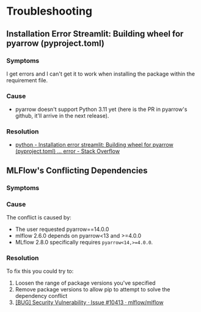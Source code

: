 # Troubleshooting

## Installation Error Streamlit: Building wheel for pyarrow (pyproject.toml)

### Symptoms

 I get errors and I can't get it to work when installing the package within the requirement file.

### Cause

- pyarrow doesn't support Python 3.11 yet (here is the PR in pyarrow's github, it'll arrive in the next release).

### Resolution

- [python - Installation error streamlit: Building wheel for pyarrow (pyproject.toml) ... error - Stack Overflow](https://stackoverflow.com/questions/74254073/installation-error-streamlit-building-wheel-for-pyarrow-pyproject-toml-er)

## MLFlow's Conflicting Dependencies

### Symptoms

### Cause

The conflict is caused by:

- The user requested pyarrow==14.0.0
- mlflow 2.6.0 depends on pyarrow<13 and >=4.0.0
- MLflow 2.8.0 specifically requires `pyarrow<14,>=4.0.0`.

### Resolution

To fix this you could try to:

1. Loosen the range of package versions you've specified
2. Remove package versions to allow pip to attempt to solve the dependency conflict
3. [[BUG] Security Vulnerability · Issue #10413 · mlflow/mlflow](https://github.com/mlflow/mlflow/issues/10413)